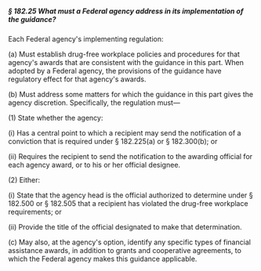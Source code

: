 ##### § 182.25 What must a Federal agency address in its implementation of the guidance? #####

Each Federal agency's implementing regulation:

(a) Must establish drug-free workplace policies and procedures for that agency's awards that are consistent with the guidance in this part. When adopted by a Federal agency, the provisions of the guidance have regulatory effect for that agency's awards.

(b) Must address some matters for which the guidance in this part gives the agency discretion. Specifically, the regulation must—

(1) State whether the agency:

(i) Has a central point to which a recipient may send the notification of a conviction that is required under § 182.225(a) or § 182.300(b); or

(ii) Requires the recipient to send the notification to the awarding official for each agency award, or to his or her official designee.

(2) Either:

(i) State that the agency head is the official authorized to determine under § 182.500 or § 182.505 that a recipient has violated the drug-free workplace requirements; or

(ii) Provide the title of the official designated to make that determination.

(c) May also, at the agency's option, identify any specific types of financial assistance awards, in addition to grants and cooperative agreements, to which the Federal agency makes this guidance applicable.